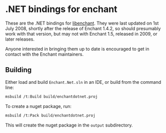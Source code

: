 # .NET bindings for enchant

These are the .NET bindings for [libenchant](https://github.com/AbiWord/enchant/). They were last updated on 1st July 2008, shortly after the release of Enchant 1.4.2, so should presumably work with that version, but may not with Enchant 1.5, released in 2009, or later releases.

Anyone interested in bringing them up to date is encouraged to get in contact with the Enchant maintainers.

## Building

Either load and build `Enchant.Net.sln` in an IDE, or build from the command line:

```bash
msbuild /t:Build build/enchantdotnet.proj
```

To create a nuget package, run:

```bash
msbuild /t:Pack build/enchantdotnet.proj
```

This will create the nuget package in the `output` subdirectory.
